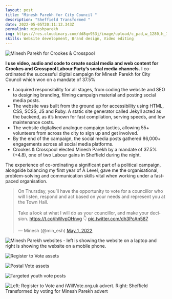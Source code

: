 ```yaml
---
layout: post
title: "Minesh Parekh for City Council "
description: "Sheffield Transformed "
date: 2022-05-05T20:11:12.343Z
permalink: mineshparekh
img: https://res.cloudinary.com/dd8qv953j/image/upload/c_pad,w_1280,h_720/v1697314478/MP_chokzv.png
skills: Website development, Brand design, Video editing
---
```

![Minesh Parekh for Crookes & Crosspool](https://res.cloudinary.com/dd8qv953j/image/upload/v1697314478/MP_chokzv.png "Minesh Parekh for Crookes & Crosspool")

**I use video, audio and code to create social media and web content for Crookes and Crosspool Labour Party’s social media channels.** I co-ordinated the successful digital campaign for Minesh Parekh for City Council which won on a mandate of 37.5%

* I acquired responsibility for all stages, from coding the website and SEO to designing branding, filming campaign material and posting social media posts.
* The website was built from the ground up for accessibility using HTML, CSS, SCSS, JS and Ruby. A static site generator called Jekyll acted as the backend, as it’s known for fast compilation, serving speeds, and low maintenance costs.
* The website digitalised analogue campaign tactics, allowing 55+ volunteers from across the city to sign up and get involved.
* By the end of the campaign, the social media posts gathered 86,000+ engagements across all social media platforms.
* Crookes & Crosspool elected Minesh Parekh by a mandate of 37.5% (+4.8), one of two Labour gains in Sheffield during the night.

The experience of co-ordinating a significant part of a political campaign, alongside balancing my first year of A Level, gave me the organisational, problem-solving and communication skills vital when working under a fast-paced organisation.

<blockquote class="twitter-tweet"><p lang="en" dir="ltr">On Thursday, you’ll have the opportunity to vote for a councillor who will listen, respond and act based on your needs and represent you at the Town Hall. <br><br>Take a look at what I will do as your councillor, and make your decision. <a href="https://t.co/ihWvpOHnvg">https://t.co/ihWvpOHnvg</a> 👇 <a href="https://t.co/dh3PcAn587">pic.twitter.com/dh3PcAn587</a></p>&mdash; Minesh (@min_esh) <a href="https://twitter.com/min_esh/status/1520707343910154240?ref_src=twsrc%5Etfw">May 1, 2022</a></blockquote> <script async src="https://platform.twitter.com/widgets.js" charset="utf-8"></script>



![Minesh Parekh websites - left is showing the website on a laptop and right is showing the website on a mobile phone.](https://res.cloudinary.com/dd8qv953j/image/upload/v1697315678/Minesh_s_Website_yzzjqi.png "Minesh Parekh websites ")

![Register to Vote assets ](https://res.cloudinary.com/dd8qv953j/image/upload/v1697314926/Screenshot_2023-10-14_at_21.21.24_yqzhhi.png "Register to Vote assets")

![Postal Vote assets](https://res.cloudinary.com/dd8qv953j/image/upload/v1697315039/postal_vote_dkrwyt.png "Postal Vote assets")

![Targeted youth vote posts](https://res.cloudinary.com/dd8qv953j/image/upload/v1697315347/targeted_youth_vote_qollkm.png "Targeted youth vote posts ")

![Left: Register to Vote and iWillVote.org.uk advert. Right: Sheffield Transformed by voting for Minesh Parekh advert](https://res.cloudinary.com/dd8qv953j/image/upload/v1697315785/Screenshot_2023-10-14_at_21.36.07_vyd6fk.png "Social media posters for Minesh Parekh for Crookes and Crosspool 2022 ")
